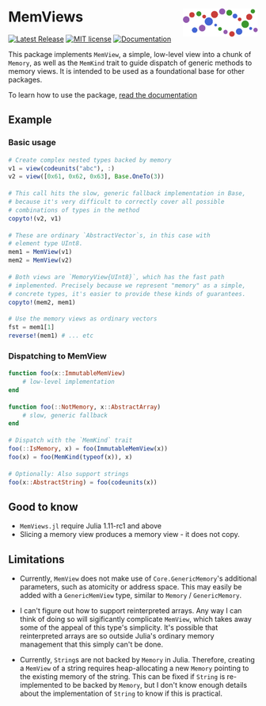 # <img src="./sticker.svg" width="30%" align="right" /> MemViews

[![Latest Release](https://img.shields.io/github/release/BioJulia/MemViews.jl.svg)](https://github.com/BioJulia/MemViews.jl/releases/latest)
[![MIT license](https://img.shields.io/badge/license-MIT-green.svg)](https://github.com/BioJulia/MemViews.jl/blob/master/LICENSE)
[![Documentation](https://img.shields.io/badge/docs-stable-blue.svg)](https://biojulia.github.io/MemViews.jl/stable)

This package implements `MemView`, a simple, low-level view into a chunk of `Memory`, as well as the `MemKind` trait to guide dispatch of generic methods to memory views.
It is intended to be used as a foundational base for other packages.

To learn how to use the package, [read the documentation](https://biojulia.github.io/MemViews.jl/stable/)

## Example
### Basic usage
```julia
# Create complex nested types backed by memory
v1 = view(codeunits("abc"), :)
v2 = view([0x61, 0x62, 0x63], Base.OneTo(3))

# This call hits the slow, generic fallback implementation in Base,
# because it's very difficult to correctly cover all possible
# combinations of types in the method
copyto!(v2, v1)

# These are ordinary `AbstractVector`s, in this case with
# element type UInt8.
mem1 = MemView(v1)
mem2 = MemView(v2)

# Both views are `MemoryView{UInt8}`, which has the fast path
# implemented. Precisely because we represent "memory" as a simple,
# concrete types, it's easier to provide these kinds of guarantees.
copyto!(mem2, mem1)

# Use the memory views as ordinary vectors
fst = mem1[1]
reverse!(mem1) # ... etc
```

### Dispatching to MemView
```julia
function foo(x::ImmutableMemView)
    # low-level implementation
end

function foo(::NotMemory, x::AbstractArray)
    # slow, generic fallback
end

# Dispatch with the `MemKind` trait
foo(::IsMemory, x) = foo(ImmutableMemView(x))
foo(x) = foo(MemKind(typeof(x)), x)

# Optionally: Also support strings
foo(x::AbstractString) = foo(codeunits(x))
```

## Good to know
* `MemViews.jl` require Julia 1.11-rc1 and above
* Slicing a memory view produces a memory view - it does not copy.

## Limitations
* Currently, `MemView` does not make use of `Core.GenericMemory`'s additional parameters, such as atomicity or address space.
  This may easily be added with a `GenericMemView` type, similar to `Memory` / `GenericMemory`.

* I can't figure out how to support reinterpreted arrays.
  Any way I can think of doing so will sigificantly complicate `MemView`, which takes away some of
  the appeal of this type's simplicity.
  It's possible that reinterpreted arrays are so outside Julia's ordinary memory management
  that this simply can't be done.

* Currently, `String`s are not backed by `Memory` in Julia. Therefore, creating a `MemView` of a string
  requires heap-allocating a new `Memory` pointing to the existing memory of the string.
  This can be fixed if `String` is re-implemented to be backed by `Memory`, but I don't know
  enough details about the implementation of `String` to know if this is practical.

